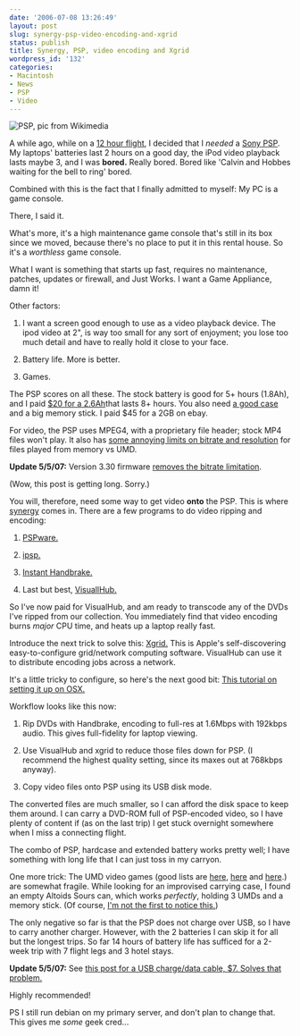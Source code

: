 ```yaml
---
date: '2006-07-08 13:26:49'
layout: post
slug: synergy-psp-video-encoding-and-xgrid
status: publish
title: Synergy, PSP, video encoding and Xgrid
wordpress_id: '132'
categories:
- Macintosh
- News
- PSP
- Video
---
```



![PSP, pic from Wikimedia](http://www.phfactor.net/wp-pics/250px-Psp1.jpg)


A while ago, while on a [12 hour flight](http://www.phfactor.net/pics/Taiwan-04-06/), I decided that I _needed_ a [Sony PSP](http://www.us.playstation.com/Content/Sites/65/Info/). My laptops' batteries last 2 hours on a good day, the iPod video playback lasts maybe 3, and I was **bored.** Really bored. Bored like 'Calvin and Hobbes waiting for the bell to ring' bored.

Combined with this is the fact that I finally admitted to myself: My PC is a game console.

There, I said it.

What's more, it's a high maintenance game console that's still in its box since we moved, because there's no place to put it in this rental house. So it's a _worthless_ game console.

What I want is something that starts up fast, requires no maintenance, patches, updates or firewall, and Just Works. I want a Game Appliance, damn it!

Other factors: 



	
  1. I want a screen good enough to use as a video playback device. The ipod video at 2", is way too small for any sort of enjoyment; you lose too much detail and have to really hold it close to your face.

	
  2. Battery life. More is better.

	
  3. Games.



The PSP scores on all these. The stock battery is good for 5+ hours (1.8Ah), and I paid [$20 for a 2.6Ah](http://www.lik-sang.com/info.php?category=218&products_id=8803&)that lasts 8+ hours. You also need [ a good case](http://www.amazon.com/gp/product/B0008G2OWS/qid=1146147022/sr=8-1/ref=pd_bbs_1/104-2912188-2944767?%5Fencoding=UTF8&v=glance&n=468642) and a big memory stick. I paid $45 for a 2GB on ebay. 

For video, the PSP uses MPEG4, with a proprietary file header; stock MP4 files won't play. It also has [some annoying limits on bitrate and resolution](http://en.wikipedia.org/wiki/PlayStation_Portable) for files played from memory vs UMD. 

**Update 5/5/07:** Version 3.30 firmware [removes the bitrate limitation](http://www.phfactor.net/wp/2007/04/15/ahh-finally-hi-res-psp-video-encoding/).

(Wow, this post is getting long. Sorry.)

You will, therefore, need some way to get video **onto** the PSP. This is where [synergy](http://en.wikipedia.org/wiki/Synergy) comes in. There are a few programs to do video ripping and encoding:



	
  1. [PSPware.](http://www.nullriver.com/index/products/pspware)

	
  2. [ipsp.](http://ipsp.kaisakura.com/)

	
  3. [Instant Handbrake.](http://handbrake.m0k.org/?page_id=26)

	
  4. Last but best, [VisuallHub.](http://www.techspansion.com/visualhub/)



So I've now paid for VisualHub, and am ready to transcode any of the DVDs I've ripped from our collection. You immediately find that video encoding burns _major_ CPU time, and heats up a laptop really fast.

Introduce the next trick to solve this: [Xgrid.](http://www.apple.com/server/macosx/features/xgrid.html) This is Apple's self-discovering easy-to-configure grid/network computing software. VisualHub can use it to distribute encoding jobs across a network. 

It's a little tricky to configure, so here's the next good bit: [This tutorial on setting it up on OSX.](http://www.macgeekery.com/gspot/2006-06/setting_up_an_xgrid_controller_in_tiger)

Workflow looks like this now:



	
  1. Rip DVDs with Handbrake, encoding to full-res at 1.6Mbps with 192kbps audio. This gives full-fidelity for laptop viewing.


	
  2. Use VisualHub and xgrid to reduce those files down for PSP. (I recommend the highest quality setting, since its maxes out at 768kbps anyway).

	
  3. Copy video files onto PSP using its USB disk mode.



The converted files are much smaller, so I can afford the disk space to keep them around. I can carry a DVD-ROM full of PSP-encoded video, so I have plenty of content if (as on the last trip) I get stuck overnight somewhere when I miss a connecting flight. 

The combo of PSP, hardcase and extended battery works pretty well; I have something with long life that I can just toss in my carryon. 

One more trick: The UMD video games (good lists are [here](http://playstation.about.com/od/toppicks/tp/PSPTopReleases.htm), [here](http://psp.ign.com/articles/619/619558p1.html) and [here](http://www.metacritic.com/games/psp/scores/).) are somewhat fragile. While looking for an improvised carrying case, I found an empty Altoids Sours can, which works _perfectly_, holding 3 UMDs and a memory stick. (Of course, [I'm not the first to notice this.](http://www.psp411.com/show/review/449)) 

The only negative so far is that the PSP does not charge over USB, so I have to carry another charger. However, with the 2 batteries I can skip it for all but the longest trips. So far 14 hours of battery life has sufficed for a 2-week trip with 7 flight legs and 3 hotel stays.

**Update 5/5/07:** See [this post for a USB charge/data cable, $7. Solves that problem.](http://www.phfactor.net/wp/2007/05/05/another-psp-essential/)

Highly recommended!

PS I still run debian on my primary server, and don't plan to change that. This gives me _some_ geek cred...
